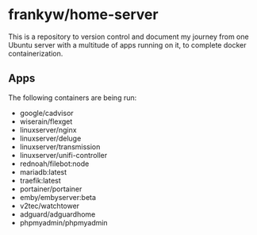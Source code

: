# frankyw/home-server

This is a repository to version control and document my journey from one Ubuntu server with a multitude of apps running on it, to complete docker containerization.

## Apps

The following containers are being run:

* google/cadvisor
* wiserain/flexget
* linuxserver/nginx
* linuxserver/deluge
* linuxserver/transmission
* linuxserver/unifi-controller
* rednoah/filebot:node
* mariadb:latest
* traefik:latest
* portainer/portainer
* emby/embyserver:beta
* v2tec/watchtower
* adguard/adguardhome
* phpmyadmin/phpmyadmin